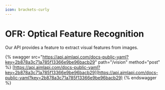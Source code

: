 ```yaml
---
icon: brackets-curly
---
```


# OFR: Optical Feature Recognition

Our API provides a feature to extract visual features from images.

{% swagger src="https://api.aimlapi.com/docs-public-yaml?key=2b878a3c71a785f13366e9be96bacb29" path="/vision" method="post" %}
[https://api.aimlapi.com/docs-public-yaml?key=2b878a3c71a785f13366e9be96bacb29](https://api.aimlapi.com/docs-public-yaml?key=2b878a3c71a785f13366e9be96bacb29)
{% endswagger %}